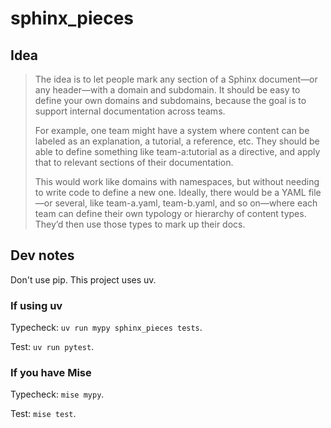 # sphinx_pieces

## Idea

> The idea is to let people mark any section of a Sphinx document—or any header—with a domain and subdomain.
> It should be easy to define your own domains and subdomains, because the goal is to support internal documentation across teams.
>
> For example, one team might have a system where content can be labeled as an explanation, a tutorial, a reference, etc.
> They should be able to define something like team-a:tutorial as a directive, and apply that to relevant sections of their documentation.
>
> This would work like domains with namespaces, but without needing to write code to define a new one.
> Ideally, there would be a YAML file—or several, like team-a.yaml, team-b.yaml, and so on—where each team can define their own typology or hierarchy of content types.
> They’d then use those types to mark up their docs.

## Dev notes

Don't use pip. This project uses uv.

### If using uv

Typecheck: `uv run mypy sphinx_pieces tests`.

Test: `uv run pytest`.

### If you have Mise

Typecheck: `mise mypy`.

Test: `mise test`.

